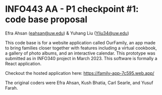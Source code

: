 # INFO443 AA - P1 checkpoint #1: code base proposal
Efra Ahsan (eahsan@uw.edu) & Yuhang Liu (Yliu34@uw.edu)

This code base is for a website application called OurFamily, an app made to bring
families closer together with features including a virtual cookbook, a gallery of photo albums,
and an interactive calendar. This prototype was submitted as in INFO340 project in March 2023.
This software is formally a React application.

Checkout the hosted application here: https://family-app-7c595.web.app/

The original coders were Efra Ahsan, Kush Bhatia, Carl Searle, and Yusuf Farah.


